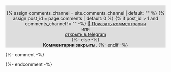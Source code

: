 <div class="site-comments">
{% assign comments_channel = site.comments_channel | default: "" %}  
{% assign post_id = page.comments | default: 0 %}  
{% if post_id > 1 and comments_channel != "" -%}
<style>
.site-comments {
	background-color: #DDD;
	padding-top:1rem;
	text-align: center;
	//margin-right: auto;
	//margin-left: auto;
}

.btn-tg {
	line-height: 1.5;
	padding: 0.8rem 3rem;
    font-size: 0.9rem;
	font-weight: 500;
	text-transform: uppercase;
    display: inline-block;
    margin-bottom: 1rem;
    color: #FFF;
    background-color: #4ba3e2;
    border-color: rgba(255,255,255,0.6);
    border-style: solid;
    border-width: 1px;
    border-radius: 0.3rem;
    transition: color 0.2s, background-color 0.2s, border-color 0.2s;
}

.btn-tg:hover {
    text-decoration: none;
    background-color: #3f99d9;
    border-color: rgba(255,255,255,0.9)
}

a.btn-tg {
text-decoration: none;
}
</style>
<a href="/" class="btn-tg">💬 Показать комментрарии</a><br>
или<br>
<a href="tg://resolve?domain=profi_soft&amp;post=96" target="_blank">открыть в telegram</a><br>
{%- else -%}  
<strong>Комментарии закрыты.</strong>
{%- endif -%}
</div>


{%- comment -%}
<!--
TODO: показывать попап вместо открытия в новой вкладке https://learn.javascript.ru/popup-windows
let params = `scrollbars=no,resizable=no,status=no,location=no,toolbar=no,menubar=no,
width=600,height=300,left=100,top=100`;
open('/', 'test', params);

<script async src="https://telegram.org/js/telegram-widget.js?14" data-telegram-discussion="{{ comments_channel | default: "#" }}/{{ post_id }}" data-comments-limit="5"></script>  
</ul>


{%- elsif com_id == 1 or com_id == true -%}
<script async src="https://comments.app/js/widget.js?2" data-comments-app-website="zuRUPyyL" data-limit="5"></script>  
<div id="tgLoginBtn">Попробуй <a href="tg://resolve?domain=rf_art&post=806">быструю авторизацию</a></div>  
-->



<!--
Чтото непонятное 
<script>
//var text = encodeURIComponent(btoa('<div id="comments" style="max-width:700px;padding:10px;margin:auto;background: #faf8f8;"><script async src="https://telegram.org/js/telegram-widget.js?14" data-telegram-discussion="{{ comments_channel }}/{{ post_id }}" data-comments-limit="10"><\/script><\/div>'));
//document.write('<li><a class="commentBtn" href="https://4QR.xyz/r/?' + text + '" target="_blank">в браузере</a></li>');
</script>
-->
{%- endcomment -%}
